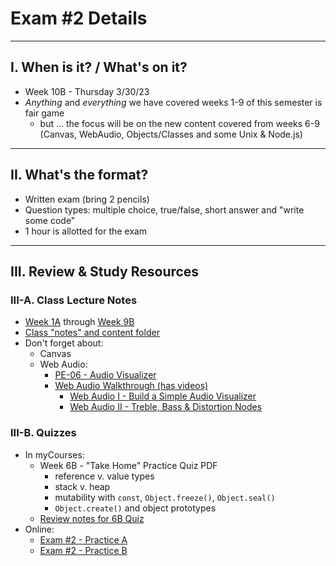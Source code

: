 # Exam #2 Details

<hr>

## I. When is it? / What's on it?
- Week 10B - Thursday 3/30/23
- *Anything* and *everything* we have covered weeks 1-9 of this semester is fair game
  - but ... the focus will be on the new content covered from weeks 6-9 (Canvas, WebAudio, Objects/Classes and some Unix & Node.js)

<hr>

## II. What's the format?
- Written exam (bring 2 pencils)
- Question types: multiple choice, true/false, short answer and "write some code"
- 1 hour is allotted for the exam

<hr>

## III. Review & Study Resources

### III-A. Class Lecture Notes
- [Week 1A](../weekly/01A.md) through [Week 9B](../weekly/09B.md)
- [Class "notes" and content folder](../notes)
- Don't forget about:
  - Canvas
  - Web Audio:
    - [PE-06 - Audio Visualizer](../pe/pe-06.md)
    - [Web Audio Walkthrough (has videos)](webaudio-walkthrough.md)
      - [Web Audio I - Build a Simple Audio Visualizer](https://github.com/tonethar/IGME-330-Master/blob/master/notes/demo-web-audio-1.md)
      - [Web Audio II - Treble, Bass & Distortion Nodes](https://github.com/tonethar/IGME-330-Master/blob/master/notes/demo-web-audio-2.md)

### III-B. Quizzes 
- In myCourses:
  - Week 6B - "Take Home" Practice Quiz PDF
    - reference v. value types
    - stack v. heap
    - mutability with `const`, `Object.freeze()`, `Object.seal()`
    - `Object.create()` and object prototypes
  - [Review notes for 6B Quiz](../weekly/07B.md#iii-review-6b-take-home-quiz)
- Online:
  - [Exam #2 - Practice A](./exam-2-practice-A.md)
  - [Exam #2 - Practice B](./exam-2-practice-B.md)
